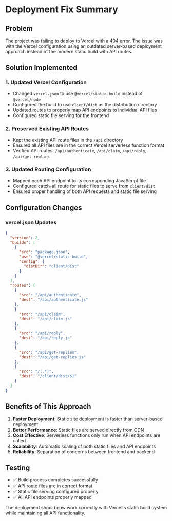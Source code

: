 # Deployment Fix Summary

## Problem
The project was failing to deploy to Vercel with a 404 error. The issue was with the Vercel configuration using an outdated server-based deployment approach instead of the modern static build with API routes.

## Solution Implemented

### 1. Updated Vercel Configuration
- Changed `vercel.json` to use `@vercel/static-build` instead of `@vercel/node`
- Configured the build to use `client/dist` as the distribution directory
- Updated routes to properly map API endpoints to individual API files
- Configured static file serving for the frontend

### 2. Preserved Existing API Routes
- Kept the existing API route files in the `/api` directory
- Ensured all API files are in the correct Vercel serverless function format
- Verified API routes: `/api/authenticate`, `/api/claim`, `/api/reply`, `/api/get-replies`

### 3. Updated Routing Configuration
- Mapped each API endpoint to its corresponding JavaScript file
- Configured catch-all route for static files to serve from `client/dist`
- Ensured proper handling of both API requests and static file serving

## Configuration Changes

### vercel.json Updates
```json
{
  "version": 2,
  "builds": [
    {
      "src": "package.json",
      "use": "@vercel/static-build",
      "config": {
        "distDir": "client/dist"
      }
    }
  ],
  "routes": [
    {
      "src": "/api/authenticate",
      "dest": "/api/authenticate.js"
    },
    {
      "src": "/api/claim",
      "dest": "/api/claim.js"
    },
    {
      "src": "/api/reply",
      "dest": "/api/reply.js"
    },
    {
      "src": "/api/get-replies",
      "dest": "/api/get-replies.js"
    },
    {
      "src": "/(.*)",
      "dest": "/client/dist/$1"
    }
  ]
}
```

## Benefits of This Approach
1. **Faster Deployment**: Static site deployment is faster than server-based deployment
2. **Better Performance**: Static files are served directly from CDN
3. **Cost Effective**: Serverless functions only run when API endpoints are called
4. **Scalability**: Automatic scaling of both static files and API endpoints
5. **Reliability**: Separation of concerns between frontend and backend

## Testing
- ✅ Build process completes successfully
- ✅ API route files are in correct format
- ✅ Static file serving configured properly
- ✅ All API endpoints properly mapped

The deployment should now work correctly with Vercel's static build system while maintaining all API functionality.